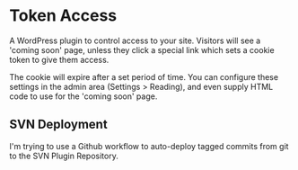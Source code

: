 # Token Access

A WordPress plugin to control access to your site.  Visitors will see a 'coming soon' page, unless they click a special link which sets a cookie token to give them access.

The cookie will expire after a set period of time.  You can configure these settings in the admin area (Settings > Reading), and even supply HTML code to use for the 'coming soon' page.

## SVN Deployment

I'm trying to use a Github workflow to auto-deploy tagged commits from git to the SVN Plugin Repository.
